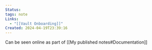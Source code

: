 ```yaml
---
Status: 
tags: note
Links:
  - "[[Vault Onboarding]]"
Created: 2024-04-19T23:39:16
---
```

Can be seen online as part of [[My published notes#Documentation]]